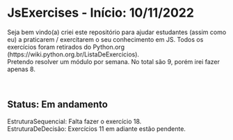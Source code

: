 # JsExercises - Início: 10/11/2022

<p> Seja bem vindo(a) criei este repositório para ajudar estudantes (assim como eu) a praticarem / exercitarem o seu conhecimento em JS. Todos os exercícios foram retirados do Python.org (https://wiki.python.org.br/ListaDeExercicios).<br>
Pretendo resolver um módulo por semana. No total são 9, porém irei fazer apenas 8.
</p>


<br>

<h2>Status: Em andamento</h2>

EstruturaSequencial: Falta fazer o exercício 18.
<br>
EstruturaDeDecisão: Exercícios 11 em adiante estão pendente.
